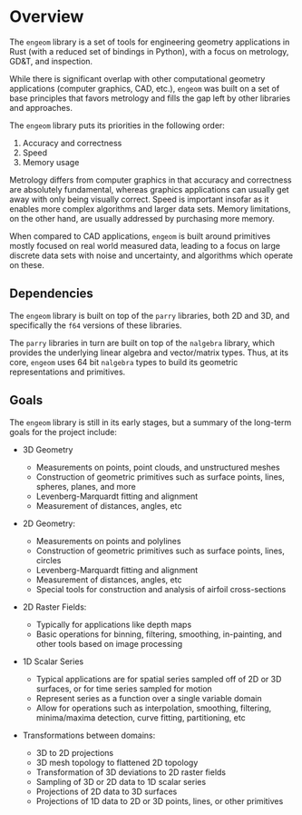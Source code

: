 # Overview

The `engeom` library is a set of tools for engineering geometry applications in Rust (with a reduced set of bindings in Python), with a focus on metrology, GD&T, and inspection.  

While there is significant overlap with other computational geometry applications (computer graphics, CAD, etc.), `engeom` was built on a set of base principles that favors metrology and fills the gap left by other libraries and approaches.

The `engeom` library puts its priorities in the following order:

1. Accuracy and correctness
2. Speed
3. Memory usage

Metrology differs from computer graphics in that accuracy and correctness are absolutely fundamental, whereas graphics applications can usually get away with only being visually correct. Speed is important insofar as it enables more complex algorithms and larger data sets.  Memory limitations, on the other hand, are usually addressed by purchasing more memory.

When compared to CAD applications, `engeom` is built around primitives mostly focused on real world measured data, leading to a focus on large discrete data sets with noise and uncertainty, and algorithms which operate on these.

## Dependencies

The `engeom` library is built on top of the `parry` libraries, both 2D and 3D, and specifically the `f64` versions of these libraries.

The `parry` libraries in turn are built on top of the `nalgebra` library, which provides the underlying linear algebra and vector/matrix types.  Thus, at its core, `engeom` uses 64 bit `nalgebra` types to build its geometric representations and primitives.


## Goals

The `engeom` library is still in its early stages, but a summary of the long-term goals for the project include:

* 3D Geometry
    * Measurements on points, point clouds, and unstructured meshes
    * Construction of geometric primitives such as surface points, lines, spheres, planes, and more
    * Levenberg-Marquardt fitting and alignment
    * Measurement of distances, angles, etc

* 2D Geometry:
    * Measurements on points and polylines
    * Construction of geometric primitives such as surface points, lines, circles
    * Levenberg-Marquardt fitting and alignment
    * Measurement of distances, angles, etc
    * Special tools for construction and analysis of airfoil cross-sections

* 2D Raster Fields:
    * Typically for applications like depth maps
    * Basic operations for binning, filtering, smoothing, in-painting, and other tools based on image processing

* 1D Scalar Series
    * Typical applications are for spatial series sampled off of 2D or 3D surfaces, or for time series sampled for motion
    * Represent series as a function over a single variable domain
    * Allow for operations such as interpolation, smoothing, filtering, minima/maxima detection, curve fitting, partitioning, etc

* Transformations between domains:
    * 3D to 2D projections
    * 3D mesh topology to flattened 2D topology
    * Transformation of 3D deviations to 2D raster fields
    * Sampling of 3D or 2D data to 1D scalar series
    * Projections of 2D data to 3D surfaces
    * Projections of 1D data to 2D or 3D points, lines, or other primitives